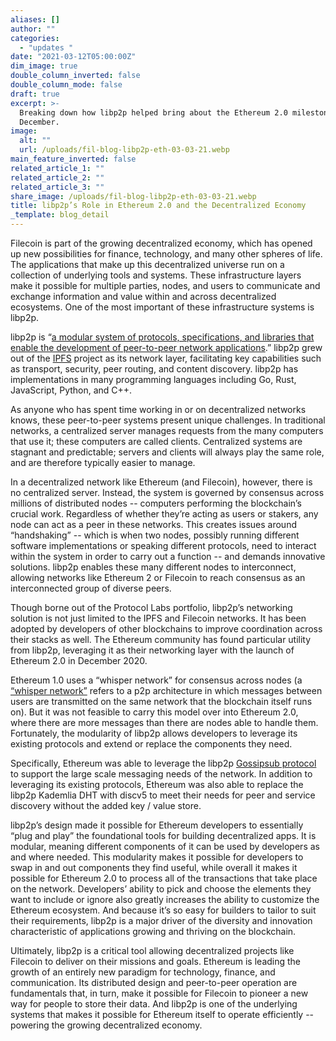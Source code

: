 ```yaml
---
aliases: []
author: ""
categories:
  - "updates "
date: "2021-03-12T05:00:00Z"
dim_image: true
double_column_inverted: false
double_column_mode: false
draft: true
excerpt: >-
  Breaking down how libp2p helped bring about the Ethereum 2.0 milestone last
  December.
image:
  alt: ""
  url: /uploads/fil-blog-libp2p-eth-03-03-21.webp
main_feature_inverted: false
related_article_1: ""
related_article_2: ""
related_article_3: ""
share_image: /uploads/fil-blog-libp2p-eth-03-03-21.webp
title: libp2p’s Role in Ethereum 2.0 and the Decentralized Economy
_template: blog_detail
---
```


Filecoin is part of the growing decentralized economy, which has opened up new possibilities for finance, technology, and many other spheres of life. The applications that make up this decentralized universe run on a collection of underlying tools and systems. These infrastructure layers make it possible for multiple parties, nodes, and users to communicate and exchange information and value within and across decentralized ecosystems. One of the most important of these infrastructure systems is libp2p.

libp2p is “[a modular system of protocols, specifications, and libraries that enable the development of peer-to-peer network applications](https://docs.ipfs.tech/concepts/libp2p/).” libp2p grew out of the [IPFS](https://ipfs.tech/) project as its network layer, facilitating key capabilities such as transport, security, peer routing, and content discovery. libp2p has implementations in many programming languages including Go, Rust, JavaScript, Python, and C++.

As anyone who has spent time working in or on decentralized networks knows, these peer-to-peer systems present unique challenges. In traditional networks, a centralized server manages requests from the many computers that use it; these computers are called clients. Centralized systems are stagnant and predictable; servers and clients will always play the same role, and are therefore typically easier to manage.

In a decentralized network like Ethereum (and Filecoin), however, there is no centralized server. Instead, the system is governed by consensus across millions of distributed nodes -- computers performing the blockchain’s crucial work. Regardless of whether they’re acting as users or stakers, any node can act as a peer in these networks. This creates issues around “handshaking” -- which is when two nodes, possibly running different software implementations or speaking different protocols, need to interact within the system in order to carry out a function -- and demands innovative solutions. libp2p enables these many different nodes to interconnect, allowing networks like Ethereum 2 or Filecoin to reach consensus as an interconnected group of diverse peers.

Though borne out of the Protocol Labs portfolio, libp2p’s networking solution is not just limited to the IPFS and Filecoin networks. It has been adopted by developers of other blockchains to improve coordination across their stacks as well. The Ethereum community has found particular utility from libp2p, leveraging it as their networking layer with the launch of Ethereum 2.0 in December 2020.

Ethereum 1.0 uses a “whisper network” for consensus across nodes (a [“whisper network”](https://eth.wiki/concepts/whisper/whisper) refers to a p2p architecture in which messages between users are transmitted on the same network that the blockchain itself runs on). But it was not feasible to carry this model over into Ethereum 2.0, where there are more messages than there are nodes able to handle them. Fortunately, the modularity of libp2p allows developers to leverage its existing protocols and extend or replace the components they need.

Specifically, Ethereum was able to leverage the libp2p [Gossipsub protocol](https://blog.ipfs.tech/2020-05-20-gossipsub-v1.1/) to support the large scale messaging needs of the network. In addition to leveraging its existing protocols, Ethereum was also able to replace the libp2p Kademlia DHT with discv5 to meet their needs for peer and service discovery without the added key / value store.

libp2p’s design made it possible for Ethereum developers to essentially “plug and play” the foundational tools for building decentralized apps. It is modular, meaning different components of it can be used by developers as and where needed. This modularity makes it possible for developers to swap in and out components they find useful, while overall it makes it possible for Ethereum 2.0 to process all of the transactions that take place on the network. Developers’ ability to pick and choose the elements they want to include or ignore also greatly increases the ability to customize the Ethereum ecosystem. And because it’s so easy for builders to tailor to suit their requirements, libp2p is a major driver of the diversity and innovation characteristic of applications growing and thriving on the blockchain.

Ultimately, libp2p is a critical tool allowing decentralized projects like Filecoin to deliver on their missions and goals. Ethereum is leading the growth of an entirely new paradigm for technology, finance, and communication. Its distributed design and peer-to-peer operation are fundamentals that, in turn, make it possible for Filecoin to pioneer a new way for people to store their data. And libp2p is one of the underlying systems that makes it possible for Ethereum itself to operate efficiently -- powering the growing decentralized economy.
